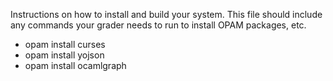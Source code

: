 Instructions on how to install and build your system. This file should include any commands your grader needs to run to install OPAM packages, etc.

- opam install curses
- opam install yojson
- opam install ocamlgraph
